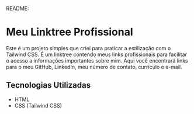 README:
# Meu Linktree Profissional

Este é um projeto simples que criei para praticar a estilização com o Tailwind CSS. É um linktree contendo meus links profissionais para facilitar o acesso a informações importantes sobre mim. Aqui você encontrará links para o meu GitHub, LinkedIn, meu número de contato, currículo e e-mail.

## Tecnologias Utilizadas

- HTML
- CSS (Tailwind CSS)